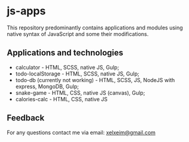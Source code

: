# js-apps
This repository predominantly contains applications and modules using native syntax of JavaScript and some their modifications. 

## Applications and technologies
+ calculator - HTML, SCSS, native JS, Gulp;
+ todo-localStorage - HTML, SCSS, native JS, Gulp;
+ todo-db (currently not working) - HTML, SCSS, JS, NodeJS with express, MongoDB, Gulp;
+ snake-game - HTML, CSS, native JS (canvas), Gulp;
+ calories-calc - HTML, CSS, native JS

## Feedback
For any questions contact me via email: xelxeim@gmail.com
